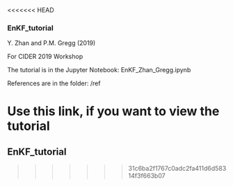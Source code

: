 <<<<<<< HEAD
### EnKF_tutorial

Y. Zhan and P.M. Gregg (2019)

For CIDER 2019 Workshop


The tutorial is in the Jupyter Notebook: EnKF_Zhan_Gregg.ipynb

References are in the folder: /ref

Use this link, if you want to view the tutorial
=======
## EnKF_tutorial
>>>>>>> 31c6ba2f1767c0adc2fa411d6d58314f3f663b07
